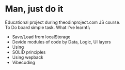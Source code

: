 # Man, just do it
Educational project during theodinproject.com JS course.\
To Do board simple task. What I've learnt:\
- Save/Load from localStorage
- Devide modules of code by Data, Logic, UI layers
- Using <dialog> for modal windows
- SOLID principles
- Using wepback
- Vibecoding
